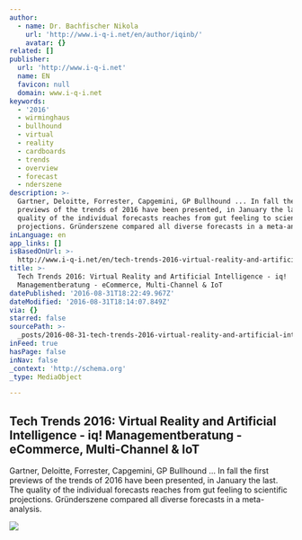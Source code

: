 ```yaml
---
author:
  - name: Dr. Bachfischer Nikola
    url: 'http://www.i-q-i.net/en/author/iqinb/'
    avatar: {}
related: []
publisher:
  url: 'http://www.i-q-i.net'
  name: EN
  favicon: null
  domain: www.i-q-i.net
keywords:
  - '2016'
  - wirminghaus
  - bullhound
  - virtual
  - reality
  - cardboards
  - trends
  - overview
  - forecast
  - nderszene
description: >-
  Gartner, Deloitte, Forrester, Capgemini, GP Bullhound ... In fall the first
  previews of the trends of 2016 have been presented, in January the last. The
  quality of the individual forecasts reaches from gut feeling to scientific
  projections. Gründerszene compared all diverse forecasts in a meta-analysis.
inLanguage: en
app_links: []
isBasedOnUrl: >-
  http://www.i-q-i.net/en/tech-trends-2016-virtual-reality-and-artificial-intelligence/
title: >-
  Tech Trends 2016: Virtual Reality and Artificial Intelligence - iq!
  Managementberatung - eCommerce, Multi-Channel & IoT‎
datePublished: '2016-08-31T18:22:49.967Z'
dateModified: '2016-08-31T18:14:07.849Z'
via: {}
starred: false
sourcePath: >-
  _posts/2016-08-31-tech-trends-2016-virtual-reality-and-artificial-intelligenc.md
inFeed: true
hasPage: false
inNav: false
_context: 'http://schema.org'
_type: MediaObject

---
```

<article style=""><h1>Tech Trends 2016: Virtual Reality and Artificial Intelligence - iq! Managementberatung - eCommerce, Multi-Channel &amp; IoT‎</h1><p>Gartner, Deloitte, Forrester, Capgemini, GP Bullhound ... In fall the first previews of the trends of 2016 have been presented, in January the last. The quality of the individual forecasts reaches from gut feeling to scientific projections. Gründerszene compared all diverse forecasts in a meta-analysis.</p><img src="https://1.bp.blogspot.com/-6RqvrK4HuVQ/Vqjf2E6SlkI/AAAAAAAARy4/wzyIz0-LQmQ/s640/VR1.png" /></article>